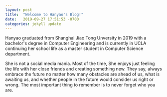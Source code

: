 ```yaml
---
layout: post
title:  "Welcome to Hanyao's Blog!"
date:   2019-09-27 17:51:53 -0700
categories: jekyll update
---
```


Hanyao graduated from Shanghai Jiao Tong Unversity in 2019 with a bachelor's degree in Computer Engineering and is currently in UCLA continuing her school life as a master student in Computer Science department.

She is not a social media mania. Most of the time, She enjoys just feeling the life with her close friends and creating something new. They say, always embrace the future no matter how many obstacles are ahead of us, what is awaiting us, and whether people in the future would consider us right or wrong. The most important thing to remember is to never forget who you are.
